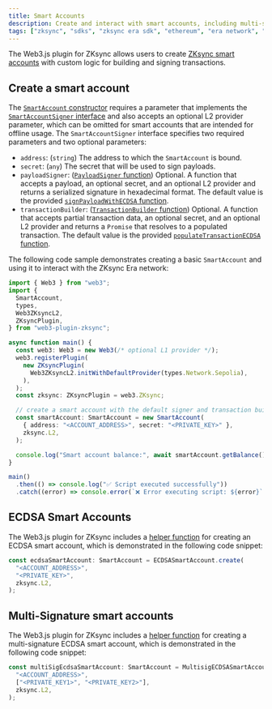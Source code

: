 ```yaml
---
title: Smart Accounts
description: Create and interact with smart accounts, including multi-signature accounts
tags: ["zksync", "sdks", "zksync era sdk", "ethereum", "era network", "web3.js", "web3.js plugin", "smart account", "multisig"]
---
```


The Web3.js plugin for ZKsync allows users to create [ZKsync smart accounts](/zksync-protocol/era-vm/account-abstraction)
with custom logic for building and signing transactions.

## Create a smart account

The [`SmartAccount` constructor](https://chainsafe.github.io/web3-plugin-zksync/classes/SmartAccount.html#constructor)
requires a parameter that implements the [`SmartAccountSigner` interface](https://chainsafe.github.io/web3-plugin-zksync/interfaces/types.SmartAccountSigner.html)
and also accepts an optional L2 provider parameter, which can be omitted for smart accounts that are intended for
offline usage. The `SmartAccountSigner` interface specifies two required parameters and two optional parameters:

- `address`: (`string`) The address to which the `SmartAccount` is bound.
- `secret`: (`any`) The secret that will be used to sign payloads.
- `payloadSigner`: ([`PayloadSigner` function](https://chainsafe.github.io/web3-plugin-zksync/types/types.PayloadSigner.html))
Optional. A function that accepts a payload, an optional secret, and an optional L2 provider and returns a serialized
signature in hexadecimal format. The default value is the provided [`signPayloadWithECDSA` function](https://chainsafe.github.io/web3-plugin-zksync/functions/signPayloadWithECDSA.html).
- `transactionBuilder`: ([`TransactionBuilder` function](https://chainsafe.github.io/web3-plugin-zksync/types/types.TransactionBuilder.html))
Optional. A function that accepts partial transaction data, an optional secret, and an optional L2 provider and returns
a `Promise` that resolves to a populated transaction. The default value is the provided [`populateTransactionECDSA` function](https://chainsafe.github.io/web3-plugin-zksync/functions/populateTransactionECDSA.html).

The following code sample demonstrates creating a basic `SmartAccount` and using it to interact with the ZKsync Era network:

```ts
import { Web3 } from "web3";
import {
  SmartAccount,
  types,
  Web3ZKsyncL2,
  ZKsyncPlugin,
} from "web3-plugin-zksync";

async function main() {
  const web3: Web3 = new Web3(/* optional L1 provider */);
  web3.registerPlugin(
    new ZKsyncPlugin(
      Web3ZKsyncL2.initWithDefaultProvider(types.Network.Sepolia),
    ),
  );
  const zksync: ZKsyncPlugin = web3.ZKsync;

  // create a smart account with the default signer and transaction builder
  const smartAccount: SmartAccount = new SmartAccount(
    { address: "<ACCOUNT_ADDRESS>", secret: "<PRIVATE_KEY>" },
    zksync.L2,
  );

  console.log("Smart account balance:", await smartAccount.getBalance());
}

main()
  .then(() => console.log("✅ Script executed successfully"))
  .catch((error) => console.error(`❌ Error executing script: ${error}`));
```

## ECDSA Smart Accounts

The Web3.js plugin for ZKsync includes a [helper function](https://chainsafe.github.io/web3-plugin-zksync/classes/ECDSASmartAccount.html#create)
for creating an ECDSA smart account, which is demonstrated in the following code snippet:

```ts
const ecdsaSmartAccount: SmartAccount = ECDSASmartAccount.create(
  "<ACCOUNT_ADDRESS>",
  "<PRIVATE_KEY>",
  zksync.L2,
);
```

## Multi-Signature smart accounts

The Web3.js plugin for ZKsync includes a [helper function](https://chainsafe.github.io/web3-plugin-zksync/classes/MultisigECDSASmartAccount.html#create)
for creating a multi-signature ECDSA smart account, which is demonstrated in the following code snippet:

```ts
const multiSigEcdsaSmartAccount: SmartAccount = MultisigECDSASmartAccount.create(
  "<ACCOUNT_ADDRESS>",
  ["<PRIVATE_KEY1>", "<PRIVATE_KEY2>"],
  zksync.L2,
);
```
